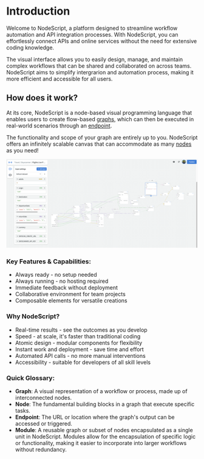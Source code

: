 # Introduction

Welcome to NodeScript, a platform designed to streamline workflow automation and API integration processes. With NodeScript, you can effortlessly connect APIs and online services without the need for extensive coding knowledge.

The visual interface allows you to easily design, manage, and maintain complex workflows that can be shared and collaborated on across teams. NodeScript aims to simplify intergrarion and automation process, making it more efficient and accessible for all users.

## How does it work?

At its core, NodeScript is a node-based visual programming language that enables users to create flow-based [graphs](./graphs.md), which can then be executed in real-world scenarios through an [endpoint](./endpoints.md).

The functionality and scope of your graph are entirely up to you. NodeScript offers an infinitely scalable canvas that can accommodate as many [nodes](nodes.md) as you need!

![NodeScript](./images/getting-started/example_graph.png)

### Key Features & Capabilities: ###

- Always ready - no setup needed
- Always running - no hosting required
- Immediate feedback without deployment
- Collaborative environment for team projects
- Composable elements for versatile creations

### Why NodeScript? ###

- Real-time results - see the outcomes as you develop
- Speed - at scale, it's faster than traditional coding
- Atomic design - modular components for flexibility
- Instant work and deployment - save time and effort
- Automated API calls - no more manual interventions
- Accessibility - suitable for developers of all skill levels

### Quick Glossary: ###

- **Graph**: A visual representation of a workflow or process, made up of interconnected nodes.
- **Node**: The fundamental building blocks in a graph that execute specific tasks.
- **Endpoint**: The URL or location where the graph's output can be accessed or triggered.
- **Module**: A reusable graph or subset of nodes encapsulated as a single unit in NodeScript. Modules allow for the encapsulation of specific logic or functionality, making it easier to incorporate into larger workflows without redundancy.
  


